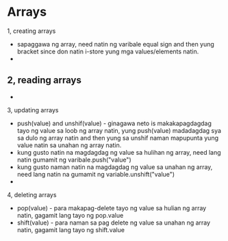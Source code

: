 # Arrays
1, creating arrays
- sapaggawa ng array, need natin ng varibale equal sign and then yung bracket since don natin i-store yung mga values/elements natin.
-
2, reading arrays
-
-
3, updating arrays
- push(value) and unshif(value) - ginagawa neto is makakapagdagdag tayo ng value sa loob ng array natin, yung push(value) madadagdag sya sa dulo ng array natin and then yung sa unshif naman mapupunta yung value natin sa unahan ng array natin.
- kung gusto natin na magdagdag ng value sa hulihan ng array, need lang natin gumamit ng varibale.push("value")
- kung gusto naman natin na magdagdag ng value sa unahan ng array, need lang natin na gumamit ng variable.unshift("value")
-
4, deleting arrays
- pop(value) - para makapag-delete tayo ng value sa hulian ng array natin, gagamit lang tayo ng pop.value
- shift(value) - para naman sa pag delete ng value sa unahan ng array natin, gagamit lang tayo ng shift.value
